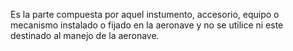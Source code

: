 Es la parte compuesta por aquel instumento, accesorio, equipo o mecanismo instalado o fijado en la aeronave y no se utilice ni este destinado al manejo de la aeronave.
